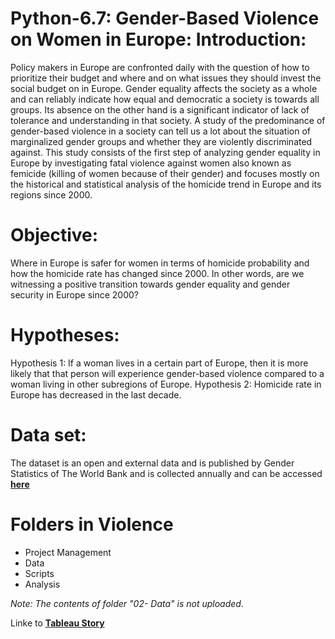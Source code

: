 # Python-6.7: Gender-Based Violence on Women in Europe: Introduction:
Policy makers in Europe are confronted daily with the question of how to prioritize their budget and where and on what issues they should invest the social budget on in Europe. Gender equality affects the society as a whole and can reliably indicate how equal and democratic a society is towards all groups. Its absence on the other hand is a significant indicator of lack of tolerance and understanding in that society. A study of the predominance of gender-based violence in a society can tell us a lot about the situation of marginalized gender groups and whether they are violently discriminated against.
This study consists of the first step of analyzing gender equality in Europe by investigating fatal violence against women also known as femicide (killing of women because of their gender) and focuses mostly on the historical and statistical analysis of the homicide trend in Europe and its regions since 2000. 
# Objective:
Where in Europe is safer for women in terms of homicide probability and how the homicide rate has changed since 2000. In other words, are we witnessing a positive transition towards gender equality and gender security in Europe since 2000? 
# Hypotheses:
Hypothesis 1: If a woman lives in a certain part of Europe, then it is more likely that that person will experience gender-based violence compared to a woman living in other subregions of Europe. 
Hypothesis 2: Homicide rate in Europe has decreased in the last decade. 
# Data set:
The dataset is an open and external data and is published by Gender Statistics of The World Bank and is collected annually and can be accessed [**here**](https://datacatalog.worldbank.org/search/dataset/0037654/Gender-Statistics)
# Folders in **Violence**
- Project Management
- Data
- Scripts
- Analysis
  
_Note: The contents of folder "02- Data" is not uploaded._


Linke to [**Tableau Story**](https://public.tableau.com/views/Task6_7_16979003724490/Story1?:language=en-US&publish=yes&:display_count=n&:origin=viz_share_link)
